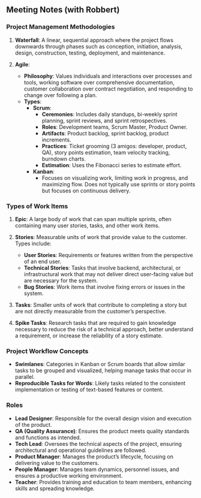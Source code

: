 

## Meeting Notes (with Robbert)


### **Project Management Methodologies**
1. **Waterfall**: A linear, sequential approach where the project flows downwards through phases such as conception, initiation, analysis, design, construction, testing, deployment, and maintenance.

2. **Agile**:
   - **Philosophy**: Values individuals and interactions over processes and tools, working software over comprehensive documentation, customer collaboration over contract negotiation, and responding to change over following a plan.
   - **Types**:
     - **Scrum**:
       - **Ceremonies**: Includes daily standups, bi-weekly sprint planning, sprint reviews, and sprint retrospectives.
       - **Roles**: Development teams, Scrum Master, Product Owner.
       - **Artifacts**: Product backlog, sprint backlog, product increments.
       - **Practices**: Ticket grooming (3 amigos: developer, product, QA), story points estimation, team velocity tracking, burndown charts.
       - **Estimation**: Uses the Fibonacci series to estimate effort.
     - **Kanban**:
       - Focuses on visualizing work, limiting work in progress, and maximizing flow. Does not typically use sprints or story points but focuses on continuous delivery.

### **Types of Work Items**
1. **Epic**: A large body of work that can span multiple sprints, often containing many user stories, tasks, and other work items.

2. **Stories**: Measurable units of work that provide value to the customer. Types include:
   - **User Stories**: Requirements or features written from the perspective of an end user.
   - **Technical Stories**: Tasks that involve backend, architectural, or infrastructural work that may not deliver direct user-facing value but are necessary for the system.
   - **Bug Stories**: Work items that involve fixing errors or issues in the system.

3. **Tasks**: Smaller units of work that contribute to completing a story but are not directly measurable from the customer’s perspective.

4. **Spike Tasks**: Research tasks that are required to gain knowledge necessary to reduce the risk of a technical approach, better understand a requirement, or increase the reliability of a story estimate.

### **Project Workflow Concepts**
- **Swimlanes**: Categories in Kanban or Scrum boards that allow similar tasks to be grouped and visualized, helping manage tasks that occur in parallel.
- **Reproducible Tasks for Words**: Likely tasks related to the consistent implementation or testing of text-based features or content.

### **Roles**
- **Lead Designer**: Responsible for the overall design vision and execution of the product.
- **QA (Quality Assurance)**: Ensures the product meets quality standards and functions as intended.
- **Tech Lead**: Oversees the technical aspects of the project, ensuring architectural and operational guidelines are followed.
- **Product Manager**: Manages the product’s lifecycle, focusing on delivering value to the customers.
- **People Manager**: Manages team dynamics, personnel issues, and ensures a productive working environment.
- **Teacher**: Provides training and education to team members, enhancing skills and spreading knowledge.

